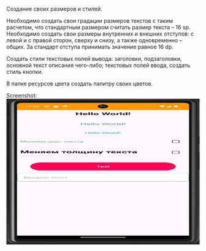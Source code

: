 Создание своих размеров и стилей.

Необходимо создать свои градации размеров текстов с таким расчетом, что стандартным размером считать размер текста – 16 sp. Необходимо создать свои размеры внутренних и внешних отступов: с левой и с правой сторон, сверху и снизу, а также одновременно – общих. За стандарт отступа принимать значение равное 16 dp.

Создать стили текстовых полей вывода: заголовки, подзаголовки, основной текст описания чего-либо; текстовых полей ввода, создать стиль кнопки.

В папке ресурсов цвета создать палитру своих цветов.

Screenshot:
<img src="https://github.com/Slayder12/DimensionsStyles/blob/main/assets/1.png" alt="Dimensions styles example" width="804" height="380">

